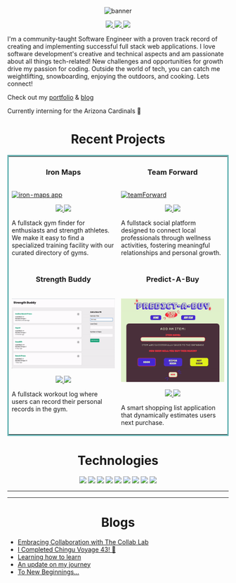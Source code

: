 <p align="center">
  <img src="https://user-images.githubusercontent.com/97640502/221432500-898866ac-3953-4c50-b13e-07e602da5f40.jpeg" alt="banner"/>
</p>

<p align="center">
  <a href="https://hansontram.netlify.app/" target="_blank">
    <img src="https://img.shields.io/static/v1?label=|&message=WEBSITE&color=23555f&style=plastic&logo=react&logo-color=white"/>
  </a>
  <a href=https://linkedin.com/in/hansontram target="_blank">
    <img src="https://img.shields.io/static/v1?label=|&message=LINKED-IN&color=cdf998&style=plastic&logo=linkedin&logo-color=white"/>
  </a>
  <a href="https://twitter.com/HansonTram" target="_blank">
    <img src="https://img.shields.io/static/v1?label=|&message=TWITTER&color=23555f&style=plastic&logo=twitter&logo-color=white"/>
  </a>
</p>

<p>
I'm a community-taught Software Engineer with a proven track record of creating and implementing successful full stack web applications. I love software development's creative and technical aspects and am passionate about all things tech-related! New challenges and opportunities for growth drive my passion for coding. Outside the world of tech, you can catch me weightlifting, snowboarding, enjoying the outdoors, and cooking. Lets connect!
</p>

Check out my [portfolio](https://hansontram.netlify.app/) & [blog](https://medium.com/@hansontram)

Currently interning for the Arizona Cardinals 🏈

<h1 align="center">Recent Projects</h1>
<table bordercolor="#66b2b2">
  
  <tr>
    <td width="50%" valign="top">
      <h3 align="center">Iron Maps</h3>
        <br />
        <a target="_blank" href="https://github.com/hansontram/iron-maps">
            <img src="img/iron.gif" width="100%" alt="iron-maps app"/>
        </a>
        <br />
      <p align="center">   
      <a href="https://github.com/hansontram/iron-maps" target="_blank">
      <img src="https://img.shields.io/static/v1?label=|&message=REPO&color=23555f&style=plastic&logo=github&logo-color=white"/>
      </a>  
      <a href="https://ironmaps.up.railway.app/" target="_blank">
      <img src="https://img.shields.io/static/v1?label=|&message=WEBSITE&color=cdf998&style=plastic"/>
      </a>
      </p>
      <p> A fullstack gym finder for enthusiasts and strength athletes. We make it easy to find a specialized training facility with our curated directory of gyms.</p>
    </td>
    <td width="50%" valign="top">
    <h3 align="center">Team Forward</h3>
      <br />
      <a target="_blank" href="https://github.com/hansontram/team-forward">
        <img src="img/teamForward.gif" width="100%" alt="teamForward"/>
      </a>
      <br />
    <p align="center">
          
  <a href="https://github.com/hansontram/team-forward" target="_blank">
    <img src="https://img.shields.io/static/v1?label=|&message=REPO&color=23555f&style=plastic&logo=github&logo-color=white"/>
  </a>  
  <a href="https://zippy-kangaroo-408751.netlify.app/" target="_blank">
    <img src="https://img.shields.io/static/v1?label=|&message=WEBSITE&color=cdf998&style=plastic"/>
  </a>
    </p>
    <p>A fullstack social platform designed to connect local professionals through wellness activities, fostering meaningful relationships and personal growth.</p>
  </td>
  </tr>
  <tr>
  <td width="50%" valign="top">
      <h3 align="center">Strength Buddy</h3>
        <br />
        <a target="_blank" href="https://github.com/hansontram/strength-buddy">
            <img src="img/strength.gif" width="100%" alt="strength gif"/>
        </a>
        <br />
      <p align="center">
          
  <a href="https://github.com/hansontram/strength-buddy" target="_blank">
    <img src="https://img.shields.io/static/v1?label=|&message=REPO&color=23555f&style=plastic&logo=github&logo-color=white"/>
  </a>  
  <a href="https://github.com/hansontram/strength-buddy" target="_blank">
    <img src="https://img.shields.io/static/v1?label=|&message=WEBSITE&color=cdf998&style=plastic"/>
  </a>
    </p>
    <p>A fullstack workout log where users can record their personal records in the gym. </p>
  </td>


  <td width="50%" valign="top">
      <h3 align="center">Predict-A-Buy</h3>
        <br />
      <a target="_blank" href="https://github.com/hansontram/predict-a-buy">
            <img src="img/shopList.gif" width="100%"  alt="zen notes"/>
        </a>
        <br />
        <p align="center">
          
  <a href="https://github.com/hansontram/predict-a-buy" target="_blank">
    <img src="https://img.shields.io/static/v1?label=|&message=REPO&color=23555f&style=plastic&logo=github&logo-color=white"/>
  </a>
  <a href="https://tcl-61-smart-shopping-list.web.app/" target="_blank">
    <img src="https://img.shields.io/static/v1?label=|&message=WEBSITE&color=cdf998&style=plastic"/>
  </a>
      </p>
    <p>A smart shopping list application that dynamically estimates users next purchase.</p>
  </td>
  </tr>

</table>

<h1 align="center">Technologies</h1>

<p align="center">
    <img src="https://img.shields.io/static/v1?label=|&message=JAVASCRIPT&color=3c7f5d&style=plastic&logo=javascript"/>
    <img src="https://img.shields.io/static/v1?label=|&message=REACT.JS&color=4a935c&style=plastic&logo=react"/>
    <img src="https://img.shields.io/static/v1?label=|&message=NODE.JS&color=4a935c&style=plastic&logo=node"/>
    <img src="https://img.shields.io/static/v1?label=|&message=HTML5&color=23555f&style=plastic&logo=html5"/>
    <img src="https://img.shields.io/static/v1?label=|&message=CSS3&color=285f65&style=plastic&logo=css3"/>
    <img src="https://img.shields.io/static/v1?label=|&message=BOOTSTRAP&color=316c5e&style=plastic&logo=bootstrap"/>
    <img src="https://img.shields.io/static/v1?label=|&message=EXPRESS&color=bbb111&style=plastic&logo=express"/>
    <img src="https://img.shields.io/static/v1?label=|&message=MONGO-DB&color=cdd148&style=plastic&logo=mongodb"/>
    <img src="https://img.shields.io/static/v1?label=|&message=GIT&color=cbb148&style=plastic&logo=git"/>
</p>

---

<hr>

<h1 align="center">Blogs</h1>


- [Embracing Collaboration with The Collab Lab](https://medium.com/@hansontram/embracing-collaboration-with-the-collab-lab-c6d7d7df8433)
- [I Completed Chingu Voyage 43! 🚀](https://medium.com/@hansontram/i-completed-chingu-voyage-43-8695d1bbc9a)
- [Learning how to learn](https://medium.com/@hansontram/learning-how-to-learn-859910651a50)
- [An update on my journey](https://medium.com/@hansontram/an-update-on-my-journey-1-year-later-cc8e4bd95a73)
- [To New Beginnings...](https://medium.com/@hansontram/to-new-beginnings-c7905adc9460)

